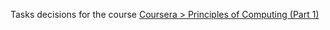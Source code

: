 Tasks decisions for the course <a href=https://www.coursera.org/learn/principles-of-computing-1>Coursera > Principles of Computing (Part 1)</a>